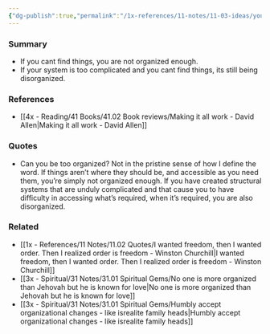 ```yaml
---
{"dg-publish":true,"permalink":"/1x-references/11-notes/11-03-ideas/you-cannot-be-too-organized/","title":"You cannot be too organized","created":"2024-02-14T20:18:19.836+03:00","updated":"2024-02-14T20:18:19.836+03:00"}
---
```



### Summary
- If you cant find things, you are not organized enough.
- If your system is too complicated and you cant find things, its still being disorganized.

### References
- [[4x - Reading/41 Books/41.02 Book reviews/Making it all work - David Allen\|Making it all work - David Allen]]

### Quotes
- Can you be too organized? Not in the pristine sense of how I define the word. If things aren’t where they should be, and accessible as you need them, you’re simply not organized enough. If you have created structural systems that are unduly complicated and that cause you to have difficulty in accessing what’s required, when it’s required, you are also disorganized.

### Related
- [[1x - References/11 Notes/11.02 Quotes/I wanted freedom, then I wanted order. Then I realized order is freedom - Winston Churchill\|I wanted freedom, then I wanted order. Then I realized order is freedom - Winston Churchill]]
- [[3x - Spiritual/31 Notes/31.01 Spiritual Gems/No one is more organized than Jehovah but he is known for love\|No one is more organized than Jehovah but he is known for love]]
- [[3x - Spiritual/31 Notes/31.01 Spiritual Gems/Humbly accept organizational changes - like isrealite family heads\|Humbly accept organizational changes - like isrealite family heads]]
